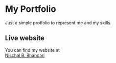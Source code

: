 # My Portfolio
Just a simple protfolio to represent me and my skills.

## Live website 
You can find my website at\
[Nischal B. Bhandari](https://bikramnischal.netlify.app/)